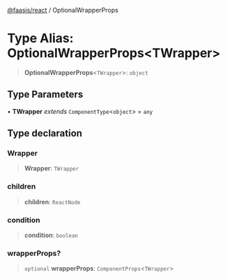 [@faasjs/react](../README.md) / OptionalWrapperProps

# Type Alias: OptionalWrapperProps\<TWrapper\>

> **OptionalWrapperProps**\<`TWrapper`\>: `object`

## Type Parameters

• **TWrapper** *extends* `ComponentType`\<`object`\> = `any`

## Type declaration

### Wrapper

> **Wrapper**: `TWrapper`

### children

> **children**: `ReactNode`

### condition

> **condition**: `boolean`

### wrapperProps?

> `optional` **wrapperProps**: `ComponentProps`\<`TWrapper`\>
